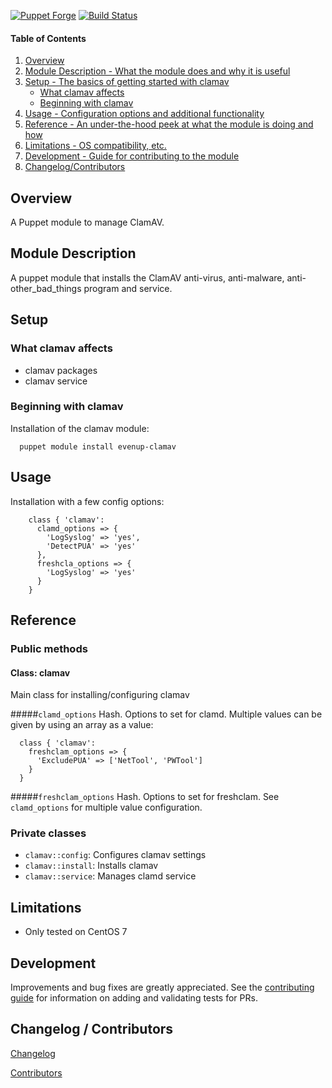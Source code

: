 [![Puppet Forge](http://img.shields.io/puppetforge/v/evenup/.svg)](https://forge.puppetlabs.com/evenup/clamav)
[![Build Status](https://travis-ci.org/evenup/evenup-clamav.png?branch=master)](https://travis-ci.org/evenup/evenup-clamav)

#### Table of Contents

1. [Overview](#overview)
2. [Module Description - What the module does and why it is useful](#module-description)
3. [Setup - The basics of getting started with clamav](#setup)
    * [What clamav affects](#what-clamav-affects)
    * [Beginning with clamav](#beginning-with-clamav)
4. [Usage - Configuration options and additional functionality](#usage)
5. [Reference - An under-the-hood peek at what the module is doing and how](#reference)
6. [Limitations - OS compatibility, etc.](#limitations)
7. [Development - Guide for contributing to the module](#development)
8. [Changelog/Contributors](#changelog-contributors)


## Overview

A Puppet module to manage ClamAV.

## Module Description

A puppet module that installs the ClamAV anti-virus, anti-malware, anti-other_bad_things program and service.

## Setup

### What clamav affects

* clamav packages
* clamav service

### Beginning with clamav

Installation of the clamav module:

```
  puppet module install evenup-clamav
```

## Usage

Installation with a few config options:

```puppet
    class { 'clamav':
      clamd_options => {
        'LogSyslog' => 'yes',
        'DetectPUA' => 'yes'
      },
      freshcla_options => {
        'LogSyslog' => 'yes'
      }
    }
```


## Reference

### Public methods

#### Class: clamav

Main class for installing/configuring clamav

#####`clamd_options`
Hash.  Options to set for clamd.  Multiple values can be given by using an array as a value:

```puppet
  class { 'clamav':
    freshclam_options => {
      'ExcludePUA' => ['NetTool', 'PWTool']
    }
  }
```

#####`freshclam_options`
Hash.  Options to set for freshclam.  See `clamd_options` for multiple value configuration.

### Private classes

* `clamav::config`: Configures clamav settings
* `clamav::install`: Installs clamav
* `clamav::service`: Manages clamd service

## Limitations

* Only tested on CentOS 7

## Development

Improvements and bug fixes are greatly appreciated.  See the [contributing guide](https://github.com/evenup/evenup-clamav/CONTRIBUTING.md) for
information on adding and validating tests for PRs.


## Changelog / Contributors

[Changelog](https://github.com/evenup/evenup-clamav/blob/master/CHANGELOG)

[Contributors](https://github.com/evenup/evenup-clamav/graphs/contributors)

